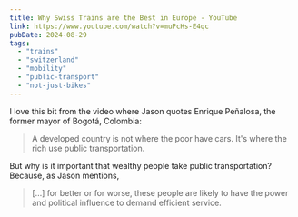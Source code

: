 ```yaml
---
title: Why Swiss Trains are the Best in Europe - YouTube
link: https://www.youtube.com/watch?v=muPcHs-E4qc
pubDate: 2024-08-29
tags:
  - "trains"
  - "switzerland"
  - "mobility"
  - "public-transport"
  - "not-just-bikes"
---
```


I love this bit from the video where Jason quotes Enrique Peñalosa, the former mayor of Bogotá, Colombia:

> A developed country is not where the poor have cars. It's where the rich use public transportation.

But why is it important that wealthy people take public transportation? Because, as Jason mentions,

> […] for better or for worse, these people are likely to have the power and political influence to demand efficient service.
